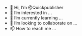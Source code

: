 - 👋 Hi, I’m @Quickpublisher
- 👀 I’m interested in ...
- 🌱 I’m currently learning ...
- 💞️ I’m looking to collaborate on ...
- 📫 How to reach me ...

<!---
Quickpublisher/Quickpublisher is a ✨ special ✨ repository because its `README.md` (this file) appears on your GitHub profile.
You can click the Preview link to take a look at your changes.
--->
